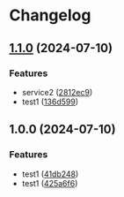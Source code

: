 # Changelog

## [1.1.0](https://github.com/Hyodori04/release-please-v4/compare/service2@v1.0.0...service2@v1.1.0) (2024-07-10)


### Features

* service2 ([2812ec9](https://github.com/Hyodori04/release-please-v4/commit/2812ec9fad4f30fb8088ddf85e20b963dcd180ca))
* test1 ([136d599](https://github.com/Hyodori04/release-please-v4/commit/136d59924672eb8ba31f87c60240b58e8f1d4a51))

## 1.0.0 (2024-07-10)


### Features

* test1 ([41db248](https://github.com/Hyodori04/release-please-v4/commit/41db24891cfd0499958c892b83a9b4f79e838519))
* test1 ([425a6f6](https://github.com/Hyodori04/release-please-v4/commit/425a6f6019ab80e00fad5a0d9b42e5c289cd1d15))
